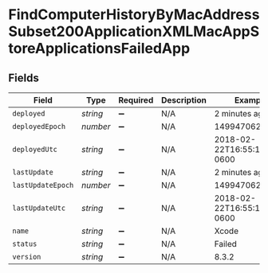 # FindComputerHistoryByMacAddressSubset200ApplicationXMLMacAppStoreApplicationsFailedApp


## Fields

| Field                        | Type                         | Required                     | Description                  | Example                      |
| ---------------------------- | ---------------------------- | ---------------------------- | ---------------------------- | ---------------------------- |
| `deployed`                   | *string*                     | :heavy_minus_sign:           | N/A                          | 2 minutes ago                |
| `deployedEpoch`              | *number*                     | :heavy_minus_sign:           | N/A                          | 1499470624555                |
| `deployedUtc`                | *string*                     | :heavy_minus_sign:           | N/A                          | 2018-02-22T16:55:14.000-0600 |
| `lastUpdate`                 | *string*                     | :heavy_minus_sign:           | N/A                          | 2 minutes ago                |
| `lastUpdateEpoch`            | *number*                     | :heavy_minus_sign:           | N/A                          | 1499470624555                |
| `lastUpdateUtc`              | *string*                     | :heavy_minus_sign:           | N/A                          | 2018-02-22T16:55:14.000-0600 |
| `name`                       | *string*                     | :heavy_minus_sign:           | N/A                          | Xcode                        |
| `status`                     | *string*                     | :heavy_minus_sign:           | N/A                          | Failed                       |
| `version`                    | *string*                     | :heavy_minus_sign:           | N/A                          | 8.3.2                        |